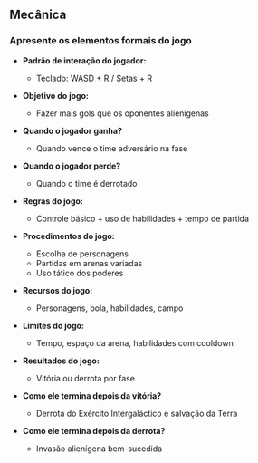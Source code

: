 ## Mecânica

### Apresente os elementos formais do jogo

- **Padrão de interação do jogador:**  
  - Teclado: WASD + R / Setas + R

- **Objetivo do jogo:**  
  - Fazer mais gols que os oponentes alienígenas

- **Quando o jogador ganha?**  
  - Quando vence o time adversário na fase

- **Quando o jogador perde?**  
  - Quando o time é derrotado

- **Regras do jogo:**  
  - Controle básico + uso de habilidades + tempo de partida

- **Procedimentos do jogo:**  
  - Escolha de personagens
  - Partidas em arenas variadas
  - Uso tático dos poderes

- **Recursos do jogo:**  
  - Personagens, bola, habilidades, campo

- **Limites do jogo:**  
  - Tempo, espaço da arena, habilidades com cooldown

- **Resultados do jogo:**  
  - Vitória ou derrota por fase

- **Como ele termina depois da vitória?**  
  - Derrota do Exército Intergaláctico e salvação da Terra

- **Como ele termina depois da derrota?**  
  - Invasão alienígena bem-sucedida
